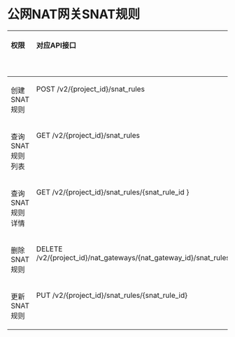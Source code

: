 # 公网NAT网关SNAT规则<a name="nat_api_0030"></a>

<a name="table1351682493510"></a>
<table><thead align="left"><tr id="row1759512463518"><th class="cellrowborder" valign="top" width="16.951695169516952%" id="mcps1.1.6.1.1"><p id="p6174435204812"><a name="p6174435204812"></a><a name="p6174435204812"></a>权限</p>
</th>
<th class="cellrowborder" valign="top" width="30.583058305830583%" id="mcps1.1.6.1.2"><p id="p8174113504816"><a name="p8174113504816"></a><a name="p8174113504816"></a>对应API接口</p>
</th>
<th class="cellrowborder" valign="top" width="21.632163216321633%" id="mcps1.1.6.1.3"><p id="p8701346133717"><a name="p8701346133717"></a><a name="p8701346133717"></a>授权项(Action)</p>
</th>
<th class="cellrowborder" valign="top" width="16.271627162716275%" id="mcps1.1.6.1.4"><p id="p5985736163016"><a name="p5985736163016"></a><a name="p5985736163016"></a>IAM项目(Project)</p>
</th>
<th class="cellrowborder" valign="top" width="14.561456145614562%" id="mcps1.1.6.1.5"><p id="p8985133619300"><a name="p8985133619300"></a><a name="p8985133619300"></a>企业项目(Enterprise Project)</p>
</th>
</tr>
</thead>
<tbody><tr id="row15595192412355"><td class="cellrowborder" valign="top" width="16.951695169516952%" headers="mcps1.1.6.1.1 "><p id="p18200102818515"><a name="p18200102818515"></a><a name="p18200102818515"></a>创建SNAT规则</p>
</td>
<td class="cellrowborder" valign="top" width="30.583058305830583%" headers="mcps1.1.6.1.2 "><p id="p11212134219518"><a name="p11212134219518"></a><a name="p11212134219518"></a>POST /v2/{project_id}/snat_rules</p>
</td>
<td class="cellrowborder" valign="top" width="21.632163216321633%" headers="mcps1.1.6.1.3 "><p id="p9200928135113"><a name="p9200928135113"></a><a name="p9200928135113"></a>nat:snatRules:create</p>
</td>
<td class="cellrowborder" valign="top" width="16.271627162716275%" headers="mcps1.1.6.1.4 "><p id="p15756115919276"><a name="p15756115919276"></a><a name="p15756115919276"></a>√</p>
</td>
<td class="cellrowborder" valign="top" width="14.561456145614562%" headers="mcps1.1.6.1.5 "><p id="p193691154133112"><a name="p193691154133112"></a><a name="p193691154133112"></a>√</p>
</td>
</tr>
<tr id="row959782416351"><td class="cellrowborder" valign="top" width="16.951695169516952%" headers="mcps1.1.6.1.1 "><p id="p320012810516"><a name="p320012810516"></a><a name="p320012810516"></a>查询SNAT规则列表</p>
</td>
<td class="cellrowborder" valign="top" width="30.583058305830583%" headers="mcps1.1.6.1.2 "><p id="p821214215118"><a name="p821214215118"></a><a name="p821214215118"></a>GET /v2/{project_id}/snat_rules</p>
</td>
<td class="cellrowborder" valign="top" width="21.632163216321633%" headers="mcps1.1.6.1.3 "><p id="p102002281512"><a name="p102002281512"></a><a name="p102002281512"></a>nat:snatRules:list</p>
</td>
<td class="cellrowborder" valign="top" width="16.271627162716275%" headers="mcps1.1.6.1.4 "><p id="p1475655902719"><a name="p1475655902719"></a><a name="p1475655902719"></a>√</p>
</td>
<td class="cellrowborder" valign="top" width="14.561456145614562%" headers="mcps1.1.6.1.5 "><p id="p153706545313"><a name="p153706545313"></a><a name="p153706545313"></a>√</p>
</td>
</tr>
<tr id="row459717246353"><td class="cellrowborder" valign="top" width="16.951695169516952%" headers="mcps1.1.6.1.1 "><p id="p3200132813513"><a name="p3200132813513"></a><a name="p3200132813513"></a>查询SNAT规则详情</p>
</td>
<td class="cellrowborder" valign="top" width="30.583058305830583%" headers="mcps1.1.6.1.2 "><p id="p321224215512"><a name="p321224215512"></a><a name="p321224215512"></a>GET /v2/{project_id}/snat_rules/{snat_rule_id }</p>
</td>
<td class="cellrowborder" valign="top" width="21.632163216321633%" headers="mcps1.1.6.1.3 "><p id="p1920019289511"><a name="p1920019289511"></a><a name="p1920019289511"></a>nat:snatRules:get</p>
</td>
<td class="cellrowborder" valign="top" width="16.271627162716275%" headers="mcps1.1.6.1.4 "><p id="p167561459142711"><a name="p167561459142711"></a><a name="p167561459142711"></a>√</p>
</td>
<td class="cellrowborder" valign="top" width="14.561456145614562%" headers="mcps1.1.6.1.5 "><p id="p1370175418319"><a name="p1370175418319"></a><a name="p1370175418319"></a>√</p>
</td>
</tr>
<tr id="row1159792493517"><td class="cellrowborder" valign="top" width="16.951695169516952%" headers="mcps1.1.6.1.1 "><p id="p17200192835117"><a name="p17200192835117"></a><a name="p17200192835117"></a>删除SNAT规则</p>
</td>
<td class="cellrowborder" valign="top" width="30.583058305830583%" headers="mcps1.1.6.1.2 "><p id="p15363181413112"><a name="p15363181413112"></a><a name="p15363181413112"></a>DELETE /v2/{project_id}/nat_gateways/{nat_gateway_id}/snat_rules/{snat_rule_id}</p>
</td>
<td class="cellrowborder" valign="top" width="21.632163216321633%" headers="mcps1.1.6.1.3 "><p id="p220062819517"><a name="p220062819517"></a><a name="p220062819517"></a>nat:snatRules:delete</p>
</td>
<td class="cellrowborder" valign="top" width="16.271627162716275%" headers="mcps1.1.6.1.4 "><p id="p9757145912271"><a name="p9757145912271"></a><a name="p9757145912271"></a>√</p>
</td>
<td class="cellrowborder" valign="top" width="14.561456145614562%" headers="mcps1.1.6.1.5 "><p id="p19370155411318"><a name="p19370155411318"></a><a name="p19370155411318"></a>√</p>
</td>
</tr>
<tr id="row85979249353"><td class="cellrowborder" valign="top" width="16.951695169516952%" headers="mcps1.1.6.1.1 "><p id="p20200112816513"><a name="p20200112816513"></a><a name="p20200112816513"></a>更新SNAT规则</p>
</td>
<td class="cellrowborder" valign="top" width="30.583058305830583%" headers="mcps1.1.6.1.2 "><p id="p1213742185114"><a name="p1213742185114"></a><a name="p1213742185114"></a>PUT /v2/{project_id}/snat_rules/{snat_rule_id}</p>
</td>
<td class="cellrowborder" valign="top" width="21.632163216321633%" headers="mcps1.1.6.1.3 "><p id="p3200028125112"><a name="p3200028125112"></a><a name="p3200028125112"></a>nat:snatRules:update</p>
</td>
<td class="cellrowborder" valign="top" width="16.271627162716275%" headers="mcps1.1.6.1.4 "><p id="p187577594276"><a name="p187577594276"></a><a name="p187577594276"></a>√</p>
</td>
<td class="cellrowborder" valign="top" width="14.561456145614562%" headers="mcps1.1.6.1.5 "><p id="p10370105493116"><a name="p10370105493116"></a><a name="p10370105493116"></a>√</p>
</td>
</tr>
</tbody>
</table>

